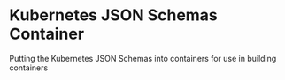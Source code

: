 # Kubernetes JSON Schemas Container

Putting the Kubernetes JSON Schemas into containers for use in building containers
